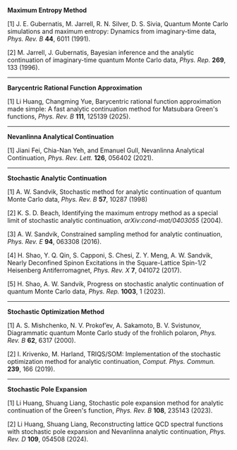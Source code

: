 **Maximum Entropy Method**

[1] J. E. Gubernatis, M. Jarrell, R. N. Silver, D. S. Sivia, Quantum Monte Carlo simulations and maximum entropy: Dynamics from imaginary-time data, *Phys. Rev. B* **44**, 6011 (1991).

[2] M. Jarrell, J. Gubernatis, Bayesian inference and the analytic continuation of imaginary-time quantum Monte Carlo data, *Phys. Rep.* **269**, 133 (1996).

---

**Barycentric Rational Function Approximation**

[1] Li Huang, Changming Yue, Barycentric rational function approximation made simple: A fast analytic continuation method for Matsubara Green's functions, *Phys. Rev. B* **111**, 125139 (2025).

---

**Nevanlinna Analytical Continuation**

[1] Jiani Fei, Chia-Nan Yeh, and Emanuel Gull, Nevanlinna Analytical Continuation, *Phys. Rev. Lett.* **126**, 056402 (2021).

---

**Stochastic Analytic Continuation**

[1] A. W. Sandvik, Stochastic method for analytic continuation of quantum Monte Carlo data, *Phys. Rev. B* **57**, 10287 (1998)

[2] K. S. D. Beach, Identifying the maximum entropy method as a special limit of stochastic analytic continuation, *arXiv:cond-mat/0403055* (2004).

[3] A. W. Sandvik, Constrained sampling method for analytic continuation, *Phys. Rev. E* **94**, 063308 (2016).

[4] H. Shao, Y. Q. Qin, S. Capponi, S. Chesi, Z. Y. Meng, A. W. Sandvik, Nearly Deconfined Spinon Excitations in the Square-Lattice Spin-1/2 Heisenberg Antiferromagnet, *Phys. Rev. X* **7**, 041072 (2017).

[5] H. Shao, A. W. Sandvik, Progress on stochastic analytic continuation of quantum Monte Carlo data, *Phys. Rep.* **1003**, 1 (2023).

---

**Stochastic Optimization Method**

[1] A. S. Mishchenko, N. V. Prokof’ev, A. Sakamoto, B. V. Svistunov, Diagrammatic quantum Monte Carlo study of the frohlich polaron, *Phys. Rev. B* **62**, 6317 (2000).

[2] I. Krivenko, M. Harland, TRIQS/SOM: Implementation of the stochastic optimization method for analytic continuation, *Comput. Phys. Commun.* **239**, 166 (2019).

---

**Stochastic Pole Expansion**

[1] Li Huang, Shuang Liang, Stochastic pole expansion method for analytic continuation of the Green's function, *Phys. Rev. B* **108**, 235143 (2023).

[2] Li Huang, Shuang Liang, Reconstructing lattice QCD spectral functions with stochastic pole expansion and Nevanlinna analytic continuation, *Phys. Rev. D* **109**, 054508 (2024).
